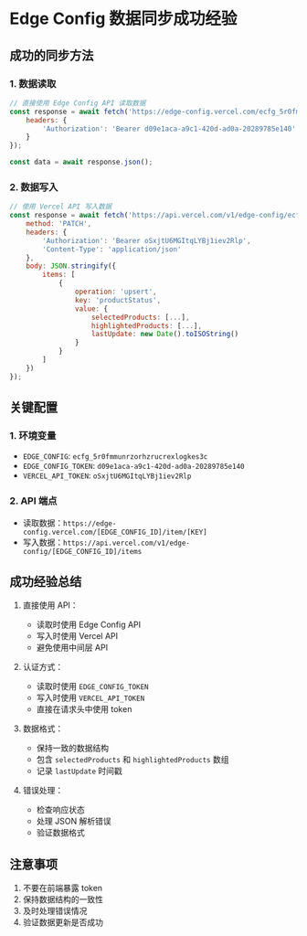 # Edge Config 数据同步成功经验

## 成功的同步方法

### 1. 数据读取
```javascript
// 直接使用 Edge Config API 读取数据
const response = await fetch('https://edge-config.vercel.com/ecfg_5r0fmmunrzorhzrucrexlogkes3c/item/productStatus', {
    headers: {
        'Authorization': 'Bearer d09e1aca-a9c1-420d-ad0a-20289785e140'
    }
});

const data = await response.json();
```

### 2. 数据写入
```javascript
// 使用 Vercel API 写入数据
const response = await fetch('https://api.vercel.com/v1/edge-config/ecfg_5r0fmmunrzorhzrucrexlogkes3c/items', {
    method: 'PATCH',
    headers: {
        'Authorization': 'Bearer oSxjtU6MGItqLYBj1iev2Rlp',
        'Content-Type': 'application/json'
    },
    body: JSON.stringify({
        items: [
            {
                operation: 'upsert',
                key: 'productStatus',
                value: {
                    selectedProducts: [...],
                    highlightedProducts: [...],
                    lastUpdate: new Date().toISOString()
                }
            }
        ]
    })
});
```

## 关键配置

### 1. 环境变量
- `EDGE_CONFIG`: `ecfg_5r0fmmunrzorhzrucrexlogkes3c`
- `EDGE_CONFIG_TOKEN`: `d09e1aca-a9c1-420d-ad0a-20289785e140`
- `VERCEL_API_TOKEN`: `oSxjtU6MGItqLYBj1iev2Rlp`

### 2. API 端点
- 读取数据：`https://edge-config.vercel.com/[EDGE_CONFIG_ID]/item/[KEY]`
- 写入数据：`https://api.vercel.com/v1/edge-config/[EDGE_CONFIG_ID]/items`

## 成功经验总结

1. 直接使用 API：
   - 读取时使用 Edge Config API
   - 写入时使用 Vercel API
   - 避免使用中间层 API

2. 认证方式：
   - 读取时使用 `EDGE_CONFIG_TOKEN`
   - 写入时使用 `VERCEL_API_TOKEN`
   - 直接在请求头中使用 token

3. 数据格式：
   - 保持一致的数据结构
   - 包含 `selectedProducts` 和 `highlightedProducts` 数组
   - 记录 `lastUpdate` 时间戳

4. 错误处理：
   - 检查响应状态
   - 处理 JSON 解析错误
   - 验证数据格式

## 注意事项

1. 不要在前端暴露 token
2. 保持数据结构的一致性
3. 及时处理错误情况
4. 验证数据更新是否成功 
